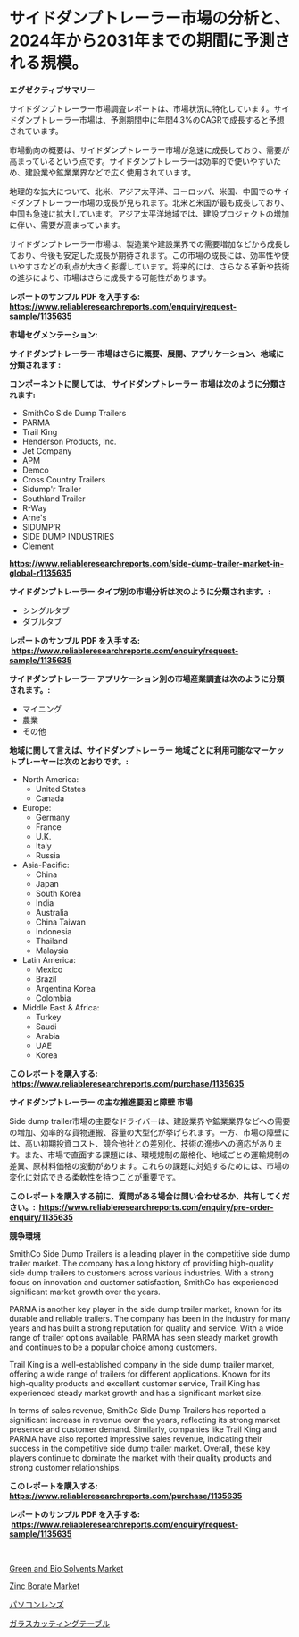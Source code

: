 <p><h1>サイドダンプトレーラー市場の分析と、2024年から2031年までの期間に予測される規模。</h1></p><p><strong>エグゼクティブサマリー</strong></p>
<p><p>サイドダンプトレーラー市場調査レポートは、市場状況に特化しています。サイドダンプトレーラー市場は、予測期間中に年間4.3%のCAGRで成長すると予想されています。</p><p>市場動向の概要は、サイドダンプトレーラー市場が急速に成長しており、需要が高まっているという点です。サイドダンプトレーラーは効率的で使いやすいため、建設業や鉱業業界などで広く使用されています。</p><p>地理的な拡大について、北米、アジア太平洋、ヨーロッパ、米国、中国でのサイドダンプトレーラー市場の成長が見られます。北米と米国が最も成長しており、中国も急速に拡大しています。アジア太平洋地域では、建設プロジェクトの増加に伴い、需要が高まっています。</p><p>サイドダンプトレーラー市場は、製造業や建設業界での需要増加などから成長しており、今後も安定した成長が期待されます。この市場の成長には、効率性や使いやすさなどの利点が大きく影響しています。将来的には、さらなる革新や技術の進歩により、市場はさらに成長する可能性があります。</p></p>
<p><strong>レポートのサンプル PDF を入手する: <a href="https://www.reliableresearchreports.com/enquiry/request-sample/1135635">https://www.reliableresearchreports.com/enquiry/request-sample/1135635</a></strong></p>
<p><strong>市場セグメンテーション:</strong></p>
<p><strong> サイドダンプトレーラー 市場はさらに概要、展開、アプリケーション、地域に分類されます :</strong></p>
<p><strong>コンポーネントに関しては、 サイドダンプトレーラー 市場は次のように分類されます: &nbsp;</strong></p>
<p><ul><li>SmithCo Side Dump Trailers</li><li>PARMA</li><li>Trail King</li><li>Henderson Products, Inc.</li><li>Jet Company</li><li>APM</li><li>Demco</li><li>Cross Country Trailers</li><li>Sidump'r Trailer</li><li>Southland Trailer</li><li>R-Way</li><li>Arne's</li><li>SIDUMP’R</li><li>SIDE DUMP INDUSTRIES</li><li>Clement</li></ul></p>
<p><strong><a href="https://www.reliableresearchreports.com/side-dump-trailer-market-in-global-r1135635">https://www.reliableresearchreports.com/side-dump-trailer-market-in-global-r1135635</a></strong></p>
<p><strong> サイドダンプトレーラー タイプ別の市場分析は次のように分類されます。:</strong></p>
<p><ul><li>シングルタブ</li><li>ダブルタブ</li></ul></p>
<p><strong>レポートのサンプル PDF を入手する: &nbsp;<a href="https://www.reliableresearchreports.com/enquiry/request-sample/1135635">https://www.reliableresearchreports.com/enquiry/request-sample/1135635</a></strong></p>
<p><strong> サイドダンプトレーラー アプリケーション別の市場産業調査は次のように分類されます。:</strong></p>
<p><ul><li>マイニング</li><li>農業</li><li>その他</li></ul></p>
<p><strong>地域に関して言えば、サイドダンプトレーラー 地域ごとに利用可能なマーケットプレーヤーは次のとおりです。:</strong></p>
<p><ul>
    <li>
        North America:
        <ul>
            <li>United States</li>
            <li>Canada</li>
        </ul>
    </li>
    <li>
        Europe:
        <ul>
            <li>Germany</li>
            <li>France</li>
            <li>U.K.</li>
            <li>Italy</li>
            <li>Russia</li>
        </ul>
    </li>
    <li>
        Asia-Pacific:
        <ul>
            <li>China</li>
            <li>Japan</li>
            <li>South Korea</li>
            <li>India</li>
            <li>Australia</li>
            <li>China Taiwan</li>
            <li>Indonesia</li>
            <li>Thailand</li>
            <li>Malaysia</li>
        </ul>
    </li>
    <li>
        Latin America:
        <ul>
            <li>Mexico</li>
            <li>Brazil</li>
            <li>Argentina Korea</li>
            <li>Colombia</li>
        </ul>
    </li>
    <li>
        Middle East & Africa:
        <ul>
            <li>Turkey</li>
            <li>Saudi</li>
            <li>Arabia</li>
            <li>UAE</li>
            <li>Korea</li>
        </ul>
    </li>
    </ul></p>
<p><strong>このレポートを購入する: &nbsp;<a href="https://www.reliableresearchreports.com/purchase/1135635">https://www.reliableresearchreports.com/purchase/1135635</a></strong></p>
<p><strong>サイドダンプトレーラー の主な推進要因と障壁 市場</strong></p>
<p><p>Side dump trailer市場の主要なドライバーは、建設業界や鉱業業界などへの需要の増加、効率的な貨物運搬、容量の大型化が挙げられます。一方、市場の障壁には、高い初期投資コスト、競合他社との差別化、技術の進歩への適応があります。また、市場で直面する課題には、環境規制の厳格化、地域ごとの運輸規制の差異、原材料価格の変動があります。これらの課題に対処するためには、市場の変化に対応できる柔軟性を持つことが重要です。</p></p>
<p><strong>このレポートを購入する前に、質問がある場合は問い合わせるか、共有してください。:&nbsp; <a href="https://www.reliableresearchreports.com/enquiry/pre-order-enquiry/1135635">https://www.reliableresearchreports.com/enquiry/pre-order-enquiry/1135635</a></strong></p>
<p><strong>競争環境</strong></p>
<p><p>SmithCo Side Dump Trailers is a leading player in the competitive side dump trailer market. The company has a long history of providing high-quality side dump trailers to customers across various industries. With a strong focus on innovation and customer satisfaction, SmithCo has experienced significant market growth over the years.</p><p>PARMA is another key player in the side dump trailer market, known for its durable and reliable trailers. The company has been in the industry for many years and has built a strong reputation for quality and service. With a wide range of trailer options available, PARMA has seen steady market growth and continues to be a popular choice among customers.</p><p>Trail King is a well-established company in the side dump trailer market, offering a wide range of trailers for different applications. Known for its high-quality products and excellent customer service, Trail King has experienced steady market growth and has a significant market size.</p><p>In terms of sales revenue, SmithCo Side Dump Trailers has reported a significant increase in revenue over the years, reflecting its strong market presence and customer demand. Similarly, companies like Trail King and PARMA have also reported impressive sales revenue, indicating their success in the competitive side dump trailer market. Overall, these key players continue to dominate the market with their quality products and strong customer relationships.</p></p>
<p><strong>このレポートを購入する: &nbsp; <a href="https://www.reliableresearchreports.com/purchase/1135635">https://www.reliableresearchreports.com/purchase/1135635</a></strong></p>
<p><strong>レポートのサンプル PDF を入手する: &nbsp;<a href="https://www.reliableresearchreports.com/enquiry/request-sample/1135635">https://www.reliableresearchreports.com/enquiry/request-sample/1135635</a></strong><strong></strong></p>
<p>&nbsp;</p>
<p><p><a href="https://www.linkedin.com/pulse/green-bio-solvents-market-size-evaluating-its-trends-growth-bcmmc?trackingId=ZZr29%2BiCORJ9zXUiq%2FFlCw%3D%3D">Green and Bio Solvents Market</a></p><p><a href="https://www.linkedin.com/pulse/zinc-borate-market-centers-aspects-growth-share-opportunity-trhgc?trackingId=Y3UtRDoI8s%2BX22rfQtVumA%3D%3D">Zinc Borate Market</a></p><p><a href="https://medium.com/@gordonilbrtck0879367/pc%E3%83%AC%E3%83%B3%E3%82%BA%E5%B8%82%E5%A0%B4%E8%A6%8F%E6%A8%A1%E3%81%AF-%E3%82%B0%E3%83%AD%E3%83%BC%E3%83%90%E3%83%AB%E6%A5%AD%E7%95%8C%E3%81%AB%E3%81%8A%E3%81%91%E3%82%8B%E6%9C%80%E9%81%A9%E3%81%AA%E3%83%9E%E3%83%BC%E3%82%B1%E3%83%86%E3%82%A3%E3%83%B3%E3%82%B0%E3%83%81%E3%83%A3%E3%83%8D%E3%83%AB%E3%82%92%E6%98%8E%E3%82%89%E3%81%8B%E3%81%AB%E3%81%97%E3%81%BE%E3%81%99-9a69dc24d229">パソコンレンズ</a></p><p><a href="https://github.com/oafhukehf4709715/Market-Research-Report-List-1/blob/main/987629626607.md">ガラスカッティングテーブル</a></p></p>